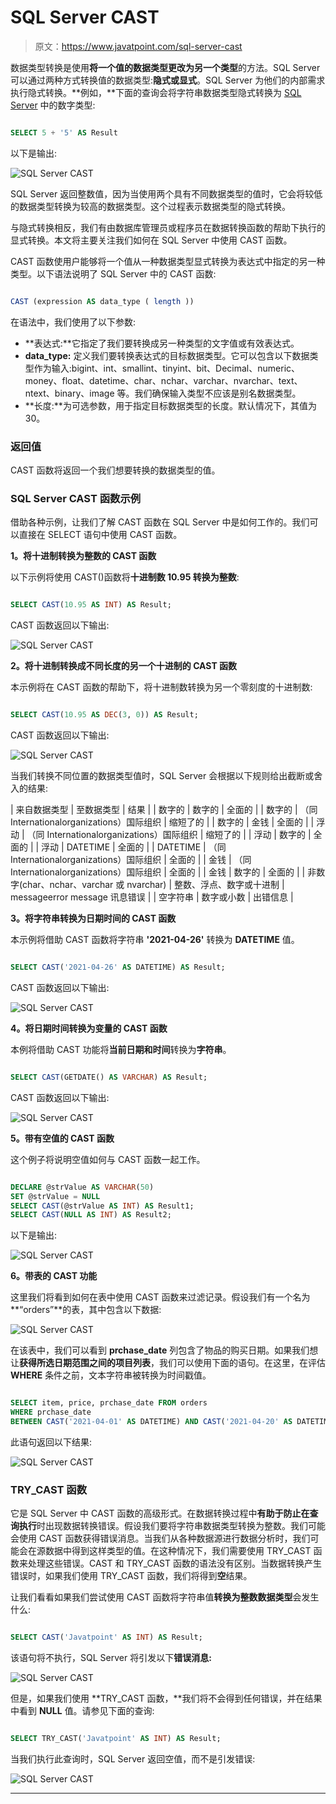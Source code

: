 # SQL Server CAST

> 原文：<https://www.javatpoint.com/sql-server-cast>

数据类型转换是使用**将一个值的数据类型更改为另一个类型**的方法。SQL Server 可以通过两种方式转换值的数据类型:**隐式或显式**。SQL Server 为他们的内部需求执行隐式转换。**例如，**下面的查询会将字符串数据类型隐式转换为 [SQL Server](https://www.javatpoint.com/sql-server-tutorial) 中的数字类型:

```sql

SELECT 5 + '5' AS Result

```

以下是输出:

![SQL Server CAST](img/d6f588664b9085fd66fea4d9cd47a51a.png)

SQL Server 返回整数值，因为当使用两个具有不同数据类型的值时，它会将较低的数据类型转换为较高的数据类型。这个过程表示数据类型的隐式转换。

与隐式转换相反，我们有由数据库管理员或程序员在数据转换函数的帮助下执行的显式转换。本文将主要关注我们如何在 SQL Server 中使用 CAST 函数。

CAST 函数使用户能够将一个值从一种数据类型显式转换为表达式中指定的另一种类型。以下语法说明了 SQL Server 中的 CAST 函数:

```sql

CAST (expression AS data_type ( length ))

```

在语法中，我们使用了以下参数:

*   **表达式:**它指定了我们要转换成另一种类型的文字值或有效表达式。
*   **data_type:** 定义我们要转换表达式的目标数据类型。它可以包含以下数据类型作为输入:bigint、int、smallint、tinyint、bit、Decimal、numeric、money、float、datetime、char、nchar、varchar、nvarchar、text、ntext、binary、image 等。我们确保输入类型不应该是别名数据类型。
*   **长度:**为可选参数，用于指定目标数据类型的长度。默认情况下，其值为 30。

### 返回值

CAST 函数将返回一个我们想要转换的数据类型的值。

### SQL Server CAST 函数示例

借助各种示例，让我们了解 CAST 函数在 SQL Server 中是如何工作的。我们可以直接在 SELECT 语句中使用 CAST 函数。

**1。将十进制转换为整数的 CAST 函数**

以下示例将使用 CAST()函数将**十进制数 10.95 转换为整数**:

```sql

SELECT CAST(10.95 AS INT) AS Result;

```

CAST 函数返回以下输出:

![SQL Server CAST](img/357b17f28b33a71fcf9239267629900f.png)

**2。将十进制转换成不同长度的另一个十进制的 CAST 函数**

本示例将在 CAST 函数的帮助下，将十进制数转换为另一个零刻度的十进制数:

```sql

SELECT CAST(10.95 AS DEC(3, 0)) AS Result;

```

CAST 函数返回以下输出:

![SQL Server CAST](img/829ccb70dd1791fd4dec7718650061cd.png)

当我们转换不同位置的数据类型值时，SQL Server 会根据以下规则给出截断或舍入的结果:

| 来自数据类型 | 至数据类型 | 结果 |
| 数字的 | 数字的 | 全面的 |
| 数字的 | （同 Internationalorganizations）国际组织 | 缩短了的 |
| 数字的 | 金钱 | 全面的 |
| 浮动 | （同 Internationalorganizations）国际组织 | 缩短了的 |
| 浮动 | 数字的 | 全面的 |
| 浮动 | DATETIME | 全面的 |
| DATETIME | （同 Internationalorganizations）国际组织 | 全面的 |
| 金钱 | （同 Internationalorganizations）国际组织 | 全面的 |
| 金钱 | 数字的 | 全面的 |
| 非数字(char、nchar、varchar 或 nvarchar) | 整数、浮点、数字或十进制 | messageerror message 讯息错误 |
| 空字符串 | 数字或小数 | 出错信息 |

**3。将字符串转换为日期时间的 CAST 函数**

本示例将借助 CAST 函数将字符串 **'2021-04-26'** 转换为 **DATETIME** 值。

```sql

SELECT CAST('2021-04-26' AS DATETIME) AS Result;

```

CAST 函数返回以下输出:

![SQL Server CAST](img/2136511b6e13538f06498a79c059acc7.png)

**4。将日期时间转换为变量的 CAST 函数**

本例将借助 CAST 功能将**当前日期和时间**转换为**字符串**。

```sql

SELECT CAST(GETDATE() AS VARCHAR) AS Result;

```

CAST 函数返回以下输出:

![SQL Server CAST](img/ac5f38230cd22b3a888ad37f851dae7c.png)

**5。带有空值的 CAST 函数**

这个例子将说明空值如何与 CAST 函数一起工作。

```sql

DECLARE @strValue AS VARCHAR(50)
SET @strValue = NULL
SELECT CAST(@strValue AS INT) AS Result1;
SELECT CAST(NULL AS INT) AS Result2;

```

以下是输出:

![SQL Server CAST](img/edbf7475bd57adcdaea3bb2fb42900ff.png)

**6。带表的 CAST 功能**

这里我们将看到如何在表中使用 CAST 函数来过滤记录。假设我们有一个名为**“orders”**的表，其中包含以下数据:

![SQL Server CAST](img/d7e202fe9502de9c9c47916157134ccc.png)

在该表中，我们可以看到 **prchase_date** 列包含了物品的购买日期。如果我们想让**获得所选日期范围之间的项目列表**，我们可以使用下面的语句。在这里，在评估 **WHERE** 条件之前，文本字符串被转换为时间戳值。

```sql

SELECT item, price, prchase_date FROM orders   
WHERE prchase_date   
BETWEEN CAST('2021-04-01' AS DATETIME) AND CAST('2021-04-20' AS DATETIME);  

```

此语句返回以下结果:

![SQL Server CAST](img/60af514aac36a3981daa5787f5b1935d.png)

### TRY_CAST 函数

它是 SQL Server 中 CAST 函数的高级形式。在数据转换过程中**有助于防止在查询执行**时出现数据转换错误。假设我们要将字符串数据类型转换为整数。我们可能会使用 CAST 函数获得错误消息。当我们从各种数据源进行数据分析时，我们可能会在源数据中得到这样类型的值。在这种情况下，我们需要使用 TRY_CAST 函数来处理这些错误。CAST 和 TRY_CAST 函数的语法没有区别。当数据转换产生错误时，如果我们使用 TRY_CAST 函数，我们将得到**空**结果。

让我们看看如果我们尝试使用 CAST 函数将字符串值**转换为整数数据类型**会发生什么:

```sql

SELECT CAST('Javatpoint' AS INT) AS Result;

```

该语句将不执行，SQL Server 将引发以下**错误消息:**

![SQL Server CAST](img/afdd7eae937644a8cad116ae51d3c6d1.png)

但是，如果我们使用 **TRY_CAST 函数，**我们将不会得到任何错误，并在结果中看到 **NULL** 值。请参见下面的查询:

```sql

SELECT TRY_CAST('Javatpoint' AS INT) AS Result;

```

当我们执行此查询时，SQL Server 返回空值，而不是引发错误:

![SQL Server CAST](img/6522996f92235769bc68cdefe5303b70.png)

* * *